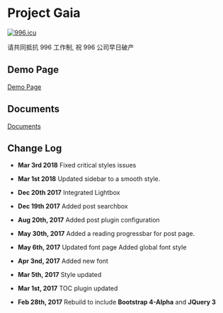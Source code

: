 # Project Gaia

[![996.icu](https://img.shields.io/badge/link-996.icu-red.svg)](https://996.icu)

请共同抵抗 996 工作制, 祝 996 公司早日破产

## Demo Page

[ Demo Page](https://szhielelp.github.io/JekyllTheme-ProjectGaia/#/)

## Documents

[    Documents    ](https://szhielelp.github.io/JekyllTheme-ProjectGaia-Docs/#/)


## Change Log


- **Mar 3rd 2018**
Fixed critical styles issues

- **Mar 1st 2018**
Updated sidebar to a smooth style.

- **Dec 20th 2017**
Integrated Lightbox

- **Dec 19th 2017**
Added post searchbox

- **Aug 20th, 2017**
Added post plugin configuration

- **May 30th, 2017**
Added a reading progressbar for post page.

- **May 6th, 2017**
Updated font page
Added global font style

- **Apr 3nd, 2017**
Added new font

- **Mar 5th, 2017**
Style updated

- **Mar 1st, 2017**
TOC plugin updated

- **Feb 28th, 2017**
Rebuild to include **Bootstrap 4-Alpha** and **JQuery 3**
